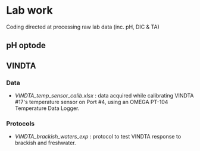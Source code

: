 # Lab work
Coding directed at processing raw lab data (inc. pH, DIC &amp; TA)

## pH optode


## VINDTA

### Data
* _VINDTA_temp_sensor_calib.xlsx_ : data acquired while calibrating VINDTA #17's temperature sensor on Port #4, using an OMEGA PT-104 Temperature Data Logger.

### Protocols
* _VINDTA_brackish_waters_exp_ : protocol to test VINDTA response to brackish and freshwater.
